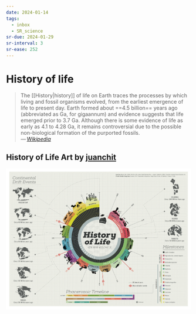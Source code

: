 ```yaml
---
date: 2024-01-14
tags:
  - inbox
  - SR_science
sr-due: 2024-01-29
sr-interval: 3
sr-ease: 252
---
```


# History of life

> The [[History|history]] of life on Earth traces the processes by which living
> and fossil organisms evolved, from the earliest emergence of life to present
> day. Earth formed about ==4.5 billion== years ago (abbreviated as Ga, for
> gigaannum) and evidence suggests that life emerged prior to 3.7 Ga. Although
> there is some evidence of life as early as 4.1 to 4.28 Ga, it remains
> controversial due to the possible non-biological formation of the purported
> fossils.\
> — <cite>[Wikipedia](https://en.wikipedia.org/wiki/History_of_life)</cite>

## History of Life Art by [juanchit](https://www.behance.net/gallery/10901127/History-of-Life)

![History of life](img/history_of_life.png)



